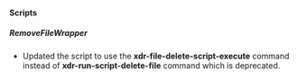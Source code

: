
#### Scripts

##### RemoveFileWrapper

- Updated the script to use the **xdr-file-delete-script-execute** command instead of **xdr-run-script-delete-file** command which is deprecated.
